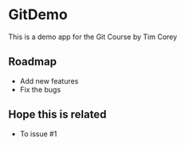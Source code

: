 # GitDemo
This is a demo app for the Git Course by Tim Corey

## Roadmap
* Add new features
* Fix the bugs

## Hope this is related
* To issue #1
